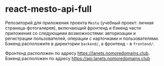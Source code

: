 # react-mesto-api-full
Репозиторий для приложения проекта `Mesto` (учебный проект: личная страница-фотогалерея), включающий фронтенд и бэкенд части приложения со следующими возможностями: авторизации и регистрации пользователей, операции с карточками и пользователями. Бэкенд расположите в директории `backend/`, а фронтенд - в `frontend/`. 
  
Фронтенд расположен по адресу <https://lanets.nomoredomains.club>.
Бэкенд расположен по адресу <https://api.lanets.nomoredomains.club>
